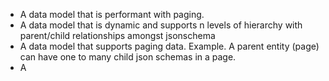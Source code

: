 
* A data model that is performant with paging.
* A data model that is dynamic and supports n levels of hierarchy with parent/child relationships amongst jsonschema
* A data model that supports paging data. Example. A parent entity (page) can have one to many child json schemas in a page.
* A 